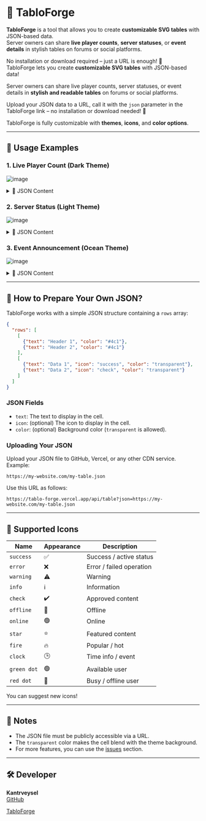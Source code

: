 # 🧩 TabloForge

**TabloForge** is a tool that allows you to create **customizable SVG tables** with JSON-based data.  
Server owners can share **live player counts**, **server statuses**, or **event details** in stylish tables on forums or social platforms.

No installation or download required – just a URL is enough! 🎉  
TabloForge lets you create **customizable SVG tables** with JSON-based data!

Server owners can share live player counts, server statuses, or event details in **stylish and readable tables** on forums or social platforms.

Upload your JSON data to a URL, call it with the `json` parameter in the TabloForge link – no installation or download needed! 🎉

TabloForge is fully customizable with **themes**, **icons**, and **color options**.

---

## 🚀 Usage Examples

### 1. Live Player Count (Dark Theme)

![image](https://tablo-forge.vercel.app/api/table?json=https://tablo-forge.vercel.app/examples/example-player-count.json&_canvas=600x200&_theme=dark&_size=18&_shadow=true)
<details>
<summary>📄 JSON Content</summary>
  
```json
{
  "rows": [
    [
      {"text": "Server", "color": "#4c1"},
      {"text": "Players", "color": "#4c1"},
      {"text": "Status", "color": "#4c1"}
    ],
    [
      {"text": "MyServer", "color": "transparent"},
      {"text": "42", "color": "transparent"},
      {"text": "Online", "icon": "success", "color": "transparent"}
    ]
  ]
}
```

</details>

### 2. Server Status (Light Theme)

![image](https://tablo-forge.vercel.app/api/table?json=https://tablo-forge.vercel.app/examples/example-server-status.json&_canvas=400x200&_theme=light&_size=18&_shadow=true)
<details>
<summary>📄 JSON Content</summary>
  
```json
{
  "rows": [
    [
      {"text": "Name", "color": "#4c1"},
      {"text": "Status", "color": "#4c1"}
    ],
    [
      {"text": "Alice", "icon": "green dot", "color": "transparent"},
      {"text": "Online", "icon": "check", "color": "transparent"}
    ]
  ]
}
```

</details>

### 3. Event Announcement (Ocean Theme)

![image](https://tablo-forge.vercel.app/api/table?json=https://tablo-forge.vercel.app/examples/example-event.json&_canvas=600x200&_theme=ocean&_size=18&_shadow=true)
<details>
<summary>📄 JSON Content</summary>
  
```json
{
  "rows": [
    [
      {"text": "Event", "color": "#60a5fa"},
      {"text": "Date", "color": "#60a5fa"},
      {"text": "Status", "color": "#60a5fa"}
    ],
    [
      {"text": "PvP Tournament", "color": "transparent"},
      {"text": "2025-05-10", "color": "transparent"},
      {"text": "Upcoming", "icon": "info", "color": "transparent"}
    ]
  ]
}
```

</details>

---

## 🧪 How to Prepare Your Own JSON?

TabloForge works with a simple JSON structure containing a `rows` array:

```json
{
  "rows": [
    [
      {"text": "Header 1", "color": "#4c1"},
      {"text": "Header 2", "color": "#4c1"}
    ],
    [
      {"text": "Data 1", "icon": "success", "color": "transparent"},
      {"text": "Data 2", "icon": "check", "color": "transparent"}
    ]
  ]
}
```

### JSON Fields

* `text`: The text to display in the cell.
* `icon`: (optional) The icon to display in the cell.
* `color`: (optional) Background color (`transparent` is allowed).

### Uploading Your JSON

Upload your JSON file to GitHub, Vercel, or any other CDN service. Example:

```
https://my-website.com/my-table.json
```

Use this URL as follows:

```
https://tablo-forge.vercel.app/api/table?json=https://my-website.com/my-table.json
```

---

## 🎨 Supported Icons

| Name        | Appearance | Description                   |
| ----------- | ---------- | ----------------------------- |
| `success`   | ✅         | Success / active status       |
| `error`     | ❌         | Error / failed operation      |
| `warning`   | ⚠️        | Warning                       |
| `info`      | ℹ️        | Information                   |
| `check`     | ✔️        | Approved content              |
| `offline`   | 🔴        | Offline                       |
| `online`    | 🟢        | Online                        |
| `star`      | ⭐        | Featured content              |
| `fire`      | 🔥        | Popular / hot                 |
| `clock`     | 🕒        | Time info / event             |
| `green dot` | 🟢        | Available user                |
| `red dot`   | 🔴        | Busy / offline user           |

You can suggest new icons!

---

## 📌 Notes

* The JSON file must be publicly accessible via a URL.
* The `transparent` color makes the cell blend with the theme background.
* For more features, you can use the [issues](https://github.com/veyselfirat/tabloforge/issues) section.

---

## 🛠️ Developer

**Kantrveysel**  
[GitHub](https://github.com/veyselfirat)  

[TabloForge](https://tablo-forge.vercel.app)
